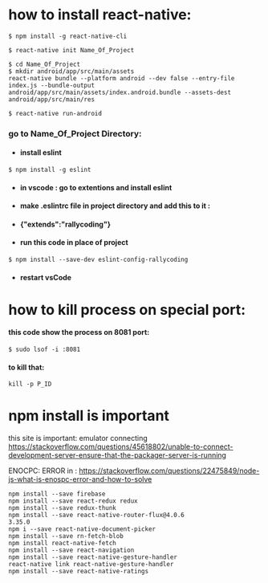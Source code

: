 # how to install react-native:
```
$ npm install -g react-native-cli
```

```
$ react-native init Name_Of_Project
```

```
$ cd Name_Of_Project
$ mkdir android/app/src/main/assets
react-native bundle --platform android --dev false --entry-file index.js --bundle-output android/app/src/main/assets/index.android.bundle --assets-dest android/app/src/main/res
```
```
$ react-native run-android
```

### go to Name_Of_Project Directory:
- #### install eslint
```
$ npm install -g eslint
```
- #### in vscode : go to extentions and install eslint 
- #### make .eslintrc file in project directory and add this to it :
- #### {"extends":"rallycoding"}
- #### run this code in place of project
```
$ npm install --save-dev eslint-config-rallycoding
```
- #### restart vsCode


 
# how to kill process on special port:
#### this code show the process on 8081 port:
```
$ sudo lsof -i :8081
```

#### to kill that:
```
kill -p P_ID
```

# npm install is important

this site is important:
emulator connecting
https://stackoverflow.com/questions/45618802/unable-to-connect-development-server-ensure-that-the-packager-server-is-running

ENOCPC: ERROR in :
https://stackoverflow.com/questions/22475849/node-js-what-is-enospc-error-and-how-to-solve

```
npm install --save firebase
npm install --save react-redux redux
npm install --save redux-thunk
npm install --save react-native-router-flux@4.0.6
3.35.0
npm i --save react-native-document-picker
npm install --save rn-fetch-blob
npm install react-native-fetch
npm install --save react-navigation
npm install --save react-native-gesture-handler
react-native link react-native-gesture-handler
npm install --save react-native-ratings